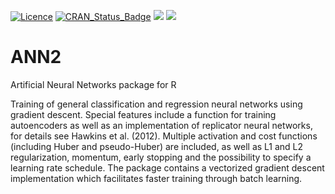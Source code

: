 [![Licence](https://img.shields.io/badge/licence-GPL--3-blue.svg)](https://www.gnu.org/licenses/gpl-3.0.en.html) 
[![CRAN\_Status\_Badge](http://www.r-pkg.org/badges/version/ANN2)](https://cran.r-project.org/package=ANN2) ![](http://cranlogs.r-pkg.org/badges/grand-total/ANN2?color=green) ![](http://cranlogs.r-pkg.org/badges/last-week/ANN2?color=green)

# ANN2
Artificial Neural Networks package for R 

Training of general classification and regression neural networks using gradient descent. 
Special features include a function for training autoencoders as well as an implementation of replicator neural networks, 
for details see Hawkins et al. (2012). Multiple activation and cost functions (including Huber and pseudo-Huber) are included, 
as well as L1 and L2 regularization, momentum, early stopping and the possibility to specify a learning rate schedule. 
The package contains a vectorized gradient descent implementation which facilitates faster training through batch learning.
